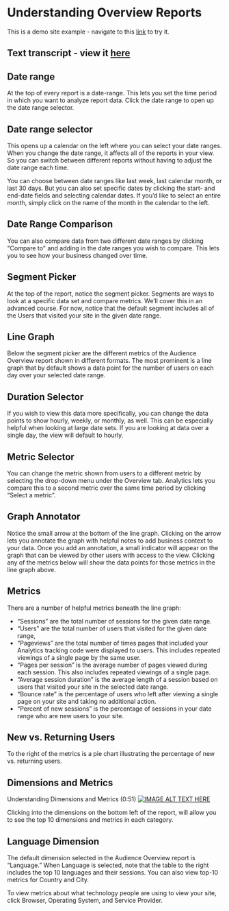 # Understanding Overview Reports

This is a demo site example - navigate to this [link](https://analytics.google.com/analytics/academy/course/6/unit/2/lesson/2) to try it.

## Text transcript - view it [here](https://support.google.com/analytics/answer/6382999)

## Date range
At the top of every report is a date-range. This lets you set the time period in which you want to analyze report data. Click the date range to open up the date range selector.

## Date range selector
This opens up a calendar on the left where you can select your date ranges. When you change the date range, it affects all of the reports in your view. So you can switch between different reports without having to adjust the date range each time.

You can choose between date ranges like last week, last calendar month, or last 30 days. But you can also set specific dates by clicking the start- and end-date fields and selecting calendar dates. If you’d like to select an entire month, simply click on the name of the month in the calendar to the left.

## Date Range Comparison
You can also compare data from two different date ranges by clicking "Compare to" and adding in the date ranges you wish to compare. This lets you to see how your business changed over time. 

## Segment Picker
At the top of the report, notice the segment picker. Segments are ways to look at a specific data set and compare metrics. We’ll cover this in an advanced course. For now, notice that the default segment includes all of the Users that visited your site in the given date range.

## Line Graph
Below the segment picker are the different metrics of the Audience Overview report shown in different formats. The most prominent is a line graph that by default shows a data point for the number of users on each day over your selected date range. 

## Duration Selector
If you wish to view this data more specifically, you can change the data points to show hourly, weekly, or monthly, as well. This can be especially helpful when looking at large date sets. If you are looking at data over a single day, the view will default to hourly.

## Metric Selector
You can change the metric shown from users to a different metric by selecting the drop-down menu under the Overview tab. Analytics lets you compare this to a second metric over the same time period by clicking “Select a metric”.

## Graph Annotator
Notice the small arrow at the bottom of the line graph. Clicking on the arrow lets you annotate the graph with helpful notes to add business context to your data. Once you add an annotation, a small indicator will appear on the graph that can be viewed by other users with access to the view. Clicking any of the metrics below will show the data points for those metrics in the line graph above.

## Metrics
There are a number of helpful metrics beneath the line graph:
- “Sessions” are the total number of sessions for the given date range. 
- “Users” are the total number of users that visited for the given date range,
- “Pageviews” are the total number of times pages that included your Analytics tracking code were displayed to users. This includes repeated viewings of a single page by the same user.
- “Pages per session” is the average number of pages viewed during each session. This also includes repeated viewings of a single page.
- “Average session duration” is the average length of a session based on users that visited your site in the selected date range.
- “Bounce rate” is the percentage of users who left after viewing a single page on your site and taking no additional action.
- “Percent of new sessions” is the percentage of sessions in your date range who are new users to your site.

## New vs. Returning Users
To the right of the metrics is a pie chart illustrating the percentage of new vs. returning users.

## Dimensions and Metrics
Understanding Dimensions and Metrics (0:51)
[![IMAGE ALT TEXT HERE](http://img.youtube.com/vi/v=ejKM5FohGfY&feature=youtu.be/0.jpg)](https://www.youtube.com/watch?v=ejKM5FohGfY&feature=youtu.be)

Clicking into the dimensions on the bottom left of the report, will allow you to see the top 10 dimensions and metrics in each category. 

## Language Dimension
The default dimension selected in the Audience Overview report is “Language.” When Language is selected, note that the table to the right includes the top 10 languages and their sessions. You can also view top-10 metrics for Country and City.

To view metrics about what technology people are using to view your site, click Browser, Operating System, and Service Provider.